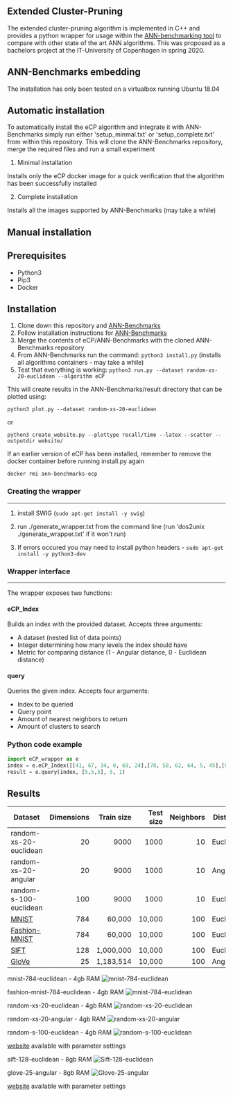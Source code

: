 Extended Cluster-Pruning
---

The extended cluster-pruning algorithm is implemented in C++ and provides a python wrapper for usage within the [ANN-benchmarking tool](https://github.com/erikbern/ann-benchmarks/) to compare with other state of the art ANN algorithms. This was proposed as a bachelors project at the IT-University of Copenhagen in spring 2020.

ANN-Benchmarks embedding
---

The installation has only been tested on a virtualbox running Ubuntu 18.04

Automatic installation
----

To automatically install the eCP algorithm and integrate it with ANN-Benchmarks simply run either 'setup_minmal.txt' or 'setup_complete.txt' from within this repository. This will clone the ANN-Benchmarks repository, merge the required files and run a small experiment

1. Minimal installation

Installs only the eCP docker image for a quick verification that the algorithm has been successfully installed

2. Complete installation

Installs all the images supported by ANN-Benchmarks (may take a while)

Manual installation
----
Prerequisites
-----
* Python3
* Pip3
* Docker

Installation
-----
1. Clone down this repository and [ANN-Benchmarks](https://github.com/erikbern/ann-benchmarks/) 
2. Follow installation instructions for [ANN-Benchmarks](https://github.com/erikbern/ann-benchmarks/#install)
2. Merge the contents of eCP/ANN-Benchmarks with the cloned ANN-Benchmarks repository
3. From ANN-Benchmarks run the command: ```python3 install.py```  (installs all algorithms containers - may take a while)
4. Test that everything is working: ```python3 run.py --dataset random-xs-20-euclidean --algorithm eCP```

This will create results in the ANN-Benchmarks/result directory that can be plotted using: 

```python3 plot.py --dataset random-xs-20-euclidean```

or 

```python3 create_website.py --plottype recall/time --latex --scatter --outputdir website/```

If an earlier version of eCP has been installed, remember to remove the docker container before running install.py again

```docker rmi ann-benchmarks-ecp```



### Creating the wrapper
---
1. install SWIG (```sudo apt-get install -y swig```)

2. run ./generate_wrapper.txt from the command line (run 'dos2unix ./generate_wrapper.txt' if it won't run)

3. If errors occured you may need to install python headers - ```sudo apt-get install -y python3-dev```

### Wrapper interface
---

The wrapper exposes two functions:
#### eCP_Index
Builds an index with the provided dataset.
Accepts three arguments:
* A dataset (nested list of data points)
* Integer determining how many levels the index should have
* Metric for comparing distance (1 - Angular distance, 0 - Euclidean distance)

#### query
Queries the given index.
Accepts four arguments:
* Index to be queried
* Query point
* Amount of nearest neighbors to return
* Amount of clusters to search

### Python code example

```python
import eCP_wrapper as e
index = e.eCP_Index([[41, 67, 34, 0, 69, 24],[78, 58, 62, 64, 5, 45],[81, 27, 61, 91, 95, 42],[27, 36, 91, 4, 2, 53],[92, 82, 21, 16, 18, 95],[47, 26, 71, 38, 69, 12],[67, 99, 35, 94, 3, 11],[22, 33, 73, 64, 41, 11], [53, 68, 47, 44, 62, 57], [37, 59, 23, 41, 29, 78], [16, 35, 90, 42, 88, 6], [40, 42, 64, 48, 46, 5], [90, 29, 70, 50, 6, 1], [93, 48, 29, 23, 84, 54], [56, 40, 66, 76, 31, 8]], 2, 1)
result = e.query(index, [5,5,5], 5, 1)
```

Results
---
| Dataset                                                           | Dimensions | Train size | Test size | Neighbors | Distance  |                                                                  
| ----------------------------------------------------------------- | ---------: | ---------: | --------: | --------: | --------- | 
| random-xs-20-euclidean                       			    |        20  |     9000   |    1000   |       10  | Euclidean |
| random-xs-20-angular                       			    |        20  |     9000   |    1000   |       10  | Angular   |
| random-s-100-euclidean                      			    |        100 |     9000   |    1000   |       10  | Euclidean |
| [MNIST](http://yann.lecun.com/exdb/mnist/)                        |        784 |     60,000 |    10,000 |       100 | Euclidean |
| [Fashion-MNIST](https://github.com/zalandoresearch/fashion-mnist) |        784 |     60,000 |    10,000 |       100 | Euclidean |
| [SIFT](https://corpus-texmex.irisa.fr/)                           |        128 |  1,000,000 |    10,000 |       100 | Euclidean |
| [GloVe](http://nlp.stanford.edu/projects/glove/)                  |         25 |  1,183,514 |    10,000 |       100 | Angular   |


mnist-784-euclidean - 4gb RAM
![mnist-784-euclidean](results/nime/mnist-784-euclidean_10_euclidean.png)

fashion-mnist-784-euclidean - 4gb RAM
![mnist-784-euclidean](results/nime/fashion-mnist-784-euclidean_10_euclidean.png)

random-xs-20-euclidean - 4gb RAM
![random-xs-20-euclidean](results/nime/random-xs-20-euclidean_10_euclidean.png)

random-xs-20-angular - 4gb RAM
![random-xs-20-angular](results/nime/random-xs-20-angular_10_angular.png)

random-s-100-euclidean - 4gb RAM
![random-s-100-euclidean](results/nime/random-s-100-euclidean_10_euclidean.png)

[website](results/nime) available with parameter settings

sift-128-euclidean - 8gb RAM
![Sift-128-euclidean](results/frem/sift-128-euclidean_10_euclidean.png)

glove-25-angular - 8gb RAM
![Glove-25-angular](results/frem/glove-25-angular_10_angular.png)

[website](results/frem) available with parameter settings

